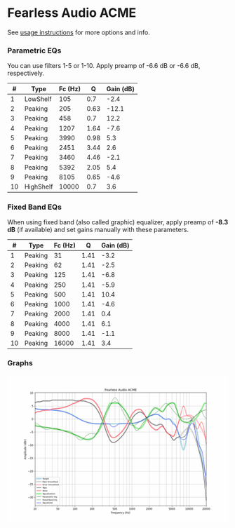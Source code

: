 # Fearless Audio ACME
See [usage instructions](https://github.com/jaakkopasanen/AutoEq#usage) for more options and info.

### Parametric EQs
You can use filters 1-5 or 1-10. Apply preamp of -6.6 dB or -6.6 dB, respectively.

|   # | Type      |   Fc (Hz) |    Q |   Gain (dB) |
|-----|-----------|-----------|------|-------------|
|   1 | LowShelf  |       105 | 0.7  |        -2.4 |
|   2 | Peaking   |       205 | 0.63 |       -12.1 |
|   3 | Peaking   |       458 | 0.7  |        12.2 |
|   4 | Peaking   |      1207 | 1.64 |        -7.6 |
|   5 | Peaking   |      3990 | 0.98 |         5.3 |
|   6 | Peaking   |      2451 | 3.44 |         2.6 |
|   7 | Peaking   |      3460 | 4.46 |        -2.1 |
|   8 | Peaking   |      5392 | 2.05 |         5.4 |
|   9 | Peaking   |      8105 | 0.65 |        -4.6 |
|  10 | HighShelf |     10000 | 0.7  |         3.6 |

### Fixed Band EQs
When using fixed band (also called graphic) equalizer, apply preamp of **-8.3 dB** (if available) and set gains manually with these parameters.

|   # | Type    |   Fc (Hz) |    Q |   Gain (dB) |
|-----|---------|-----------|------|-------------|
|   1 | Peaking |        31 | 1.41 |        -3.2 |
|   2 | Peaking |        62 | 1.41 |        -2.5 |
|   3 | Peaking |       125 | 1.41 |        -6.8 |
|   4 | Peaking |       250 | 1.41 |        -5.9 |
|   5 | Peaking |       500 | 1.41 |        10.4 |
|   6 | Peaking |      1000 | 1.41 |        -4.6 |
|   7 | Peaking |      2000 | 1.41 |         0.4 |
|   8 | Peaking |      4000 | 1.41 |         6.1 |
|   9 | Peaking |      8000 | 1.41 |        -1.1 |
|  10 | Peaking |     16000 | 1.41 |         3.4 |

### Graphs
![](./Fearless%20Audio%20ACME.png)

